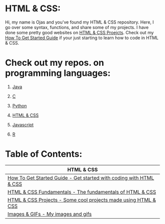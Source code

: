 # HTML & CSS:
Hi, my name is Ojas and you've found my HTML & CSS repository. Here, I go over some syntax, functions, and share some of my projects. I have done some pretty good websites on [HTML & CSS Proejcts](https://github.com/BOLTZZ/HTML-CSS/blob/master/How%20To%20Get%20Started%20Guide.md). Check out my [How To Get Started Guide](https://github.com/BOLTZZ/HTML-CSS/blob/master/How%20To%20Get%20Started%20Guide.md) if your just starting to learn how to code in HTML & CSS.
# Check out my repos. on programming languages:
1. [Java](https://github.com/BOLTZZ/Java)

2. [C](https://github.com/BOLTZZ/C) 

3. [Python](https://github.com/BOLTZZ/Python)

4. [HTML & CSS](https://github.com/BOLTZZ/HTML-CSS)

5. [Javascript](https://github.com/BOLTZZ/Javascript)

6. [R](https://github.com/BOLTZZ/R)
# Table of Contents:
| HTML & CSS
| -----
| [How To Get Started Guide - Get started with coding with HTML & CSS](https://github.com/BOLTZZ/HTML-CSS/blob/master/How%20To%20Get%20Started%20Guide.md)
| [HTML & CSS Fundamentals - The fundamentals of HTML & CSS]()
| [HTML & CSS Projects - Some cool projects made using HTML & CSS](https://github.com/BOLTZZ/HTML-CSS/tree/master/HTML%20%26%20CSS%20Projects)
| [Images & GIFs - My images and gifs]() 
